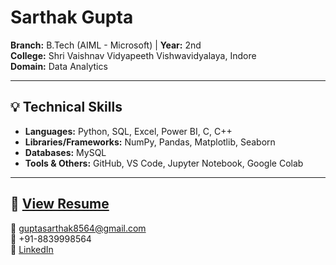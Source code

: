 # Sarthak Gupta

**Branch:** B.Tech (AIML - Microsoft) | **Year:** 2nd  
**College:** Shri Vaishnav Vidyapeeth Vishwavidyalaya, Indore  
**Domain:** Data Analytics

---

## 💡 Technical Skills  
- **Languages:** Python, SQL, Excel, Power BI, C, C++  
- **Libraries/Frameworks:** NumPy, Pandas, Matplotlib, Seaborn  
- **Databases:** MySQL  
- **Tools & Others:** GitHub, VS Code, Jupyter Notebook, Google Colab

---

## 📄 [View Resume](../../resumes/data-analytics/Sarthak-Gupta.pdf)

📧 guptasarthak8564@gmail.com  
📱 +91-8839998564  
🔗 [LinkedIn](https://www.linkedin.com/in/SarthakGupta)

